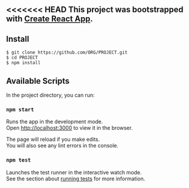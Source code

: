 <<<<<<< HEAD
This project was bootstrapped with [Create React App](https://github.com/facebook/create-react-app).
---

## Install

    $ git clone https://github.com/ORG/PROJECT.git
    $ cd PROJECT
    $ npm install

## Available Scripts

In the project directory, you can run:

### `npm start`

Runs the app in the development mode.<br />
Open [http://localhost:3000](http://localhost:3000) to view it in the browser.

The page will reload if you make edits.<br />
You will also see any lint errors in the console.

### `npm test`

Launches the test runner in the interactive watch mode.<br />
See the section about [running tests](https://facebook.github.io/create-react-app/docs/running-tests) for more information.
